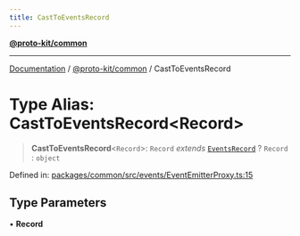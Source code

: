 ```yaml
---
title: CastToEventsRecord
---
```


[**@proto-kit/common**](../README.md)

***

[Documentation](../../../README.md) / [@proto-kit/common](../README.md) / CastToEventsRecord

# Type Alias: CastToEventsRecord\<Record\>

> **CastToEventsRecord**\<`Record`\>: `Record` *extends* [`EventsRecord`](EventsRecord.md) ? `Record` : `object`

Defined in: [packages/common/src/events/EventEmitterProxy.ts:15](https://github.com/proto-kit/framework/blob/4d6b3b6da51b3edee0fbf25ce72c1f59ec61e891/packages/common/src/events/EventEmitterProxy.ts#L15)

## Type Parameters

• **Record**
